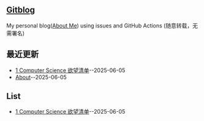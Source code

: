 ## [Gitblog](https://RpidBing.github.io/gitblog/)
My personal blog([About Me](https://github.com/RpidBing/gitblog/issues/1)) using issues and GitHub Actions (随意转载，无需署名)

## 最近更新
- [1 Computer Science 欲望清单](https://github.com/RpidBing/gitblog/issues/2)--2025-06-05
- [About](https://github.com/RpidBing/gitblog/issues/1)--2025-06-05
## List

- [1 Computer Science 欲望清单](https://github.com/RpidBing/gitblog/issues/2)--2025-06-05
